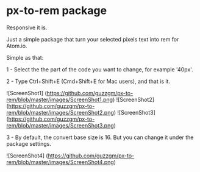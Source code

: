 # px-to-rem package

Responsive it is.

Just a simple package that turn your selected pixels text into rem for Atom.io.

Simple as that:

1 - Select the the part of the code you want to change, for example '40px'.

2 - Type Ctrl+Shift+E (Cmd+Shift+E for Mac users), and that is it.

![ScreenShot1] (https://github.com/guzzgm/px-to-rem/blob/master/images/ScreenShot1.png)
![ScreenShot2] (https://github.com/guzzgm/px-to-rem/blob/master/images/ScreenShot2.png)
![ScreenShot3] (https://github.com/guzzgm/px-to-rem/blob/master/images/ScreenShot3.png)

3 - By default, the convert base size is 16. But you can change it under the package settings.

![ScreenShot4] (https://github.com/guzzgm/px-to-rem/blob/master/images/ScreenShot4.png)
